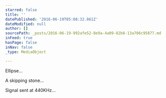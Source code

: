 ```yaml
---
starred: false
title: ''
datePublished: '2016-06-19T05:08:32.861Z'
dateModified: null
author: []
sourcePath: _posts/2016-06-19-992afe52-8e9a-4a09-82b8-13a706c95877.md
inFeed: true
hasPage: false
inNav: false
_type: MediaObject

---
```

Ellipse...

A skipping stone...

Signal sent at 440KHz...